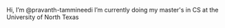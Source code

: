 Hi, I’m @pravanth-tammineedi
I’m currently doing my master's in CS at the University of North Texas


<!---
pravanth-tammineedi/pravanth-tammineedi is a ✨ special ✨ repository because its `README.md` (this file) appears on your GitHub profile.
You can click the Preview link to take a look at your changes.
--->

